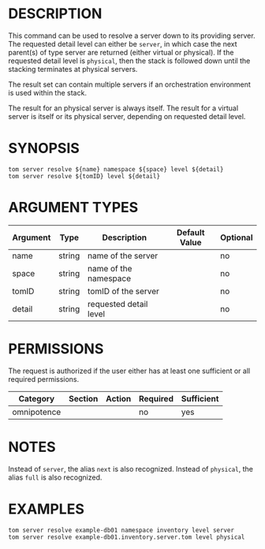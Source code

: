 # DESCRIPTION

This command can be used to resolve a server down to its
providing server. The requested detail level can either be `server`, in
which case the next parent(s) of type server are returned (either virtual or
physical). If the requested detail level is `physical`, then the stack
is followed down until the stacking terminates at physical servers.

The result set can contain multiple servers if an orchestration
environment is used within the stack.

The result for an physical server is always itself. The result for a virtual
server is itself or its physical server, depending on requested detail level.

# SYNOPSIS

```
tom server resolve ${name} namespace ${space} level ${detail}
tom server resolve ${tomID} level ${detail}
```

# ARGUMENT TYPES

Argument | Type | Description | Default Value | Optional
 ------- | ---- | ----------- | ------------- | --------
name | string | name of the server | | no
space | string | name of the namespace | | no
tomID | string | tomID of the server | | no
detail | string | requested detail level | | no

# PERMISSIONS

The request is authorized if the user either has at least one
sufficient or all required permissions.

Category | Section | Action | Required | Sufficient
 ------- | ------- | ------ | -------- | ----------
omnipotence | | | no | yes

# NOTES

Instead of `server`, the alias `next` is also recognized. Instead of
`physical`, the alias `full` is also recognized.

# EXAMPLES

```
tom server resolve example-db01 namespace inventory level server
tom server resolve example-db01.inventory.server.tom level physical
```
